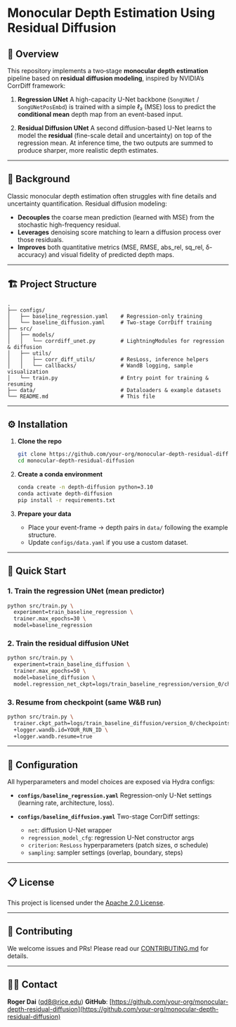 # Monocular Depth Estimation Using Residual Diffusion

## 🚀 Overview

This repository implements a two‐stage **monocular depth estimation** pipeline based on **residual diffusion modeling**, inspired by NVIDIA’s CorrDiff framework:

1. **Regression UNet**
   A high-capacity U-Net backbone (`SongUNet` / `SongUNetPosEmbd`) is trained with a simple ℓ₂ (MSE) loss to predict the **conditional mean** depth map from an event-based input.

2. **Residual Diffusion UNet**
   A second diffusion-based U-Net learns to model the **residual** (fine-scale detail and uncertainty) on top of the regression mean. At inference time, the two outputs are summed to produce sharper, more realistic depth estimates.

---

## 📖 Background

Classic monocular depth estimation often struggles with fine details and uncertainty quantification. Residual diffusion modeling:

* **Decouples** the coarse mean prediction (learned with MSE) from the stochastic high-frequency residual.
* **Leverages** denoising score matching to learn a diffusion process over those residuals.
* **Improves** both quantitative metrics (MSE, RMSE, abs\_rel, sq\_rel, δ-accuracy) and visual fidelity of predicted depth maps.

---

## 🏗️ Project Structure

```text
.
├── configs/
│   ├── baseline_regression.yaml    # Regression-only training
│   └── baseline_diffusion.yaml     # Two-stage CorrDiff training
├── src/
│   ├── models/
│   │   └── corrdiff_unet.py        # LightningModules for regression & diffusion
│   ├── utils/
│   │   ├── corr_diff_utils/        # ResLoss, inference helpers
│   │   └── callbacks/              # WandB logging, sample visualization
│   └── train.py                    # Entry point for training & resuming
├── data/                           # Dataloaders & example datasets
└── README.md                       # This file
```

---

## ⚙️ Installation

1. **Clone the repo**

   ```bash
   git clone https://github.com/your-org/monocular-depth-residual-diffusion.git
   cd monocular-depth-residual-diffusion
   ```

2. **Create a conda environment**

   ```bash
   conda create -n depth-diffusion python=3.10
   conda activate depth-diffusion
   pip install -r requirements.txt
   ```

3. **Prepare your data**

   * Place your event-frame → depth pairs in `data/` following the example structure.
   * Update `configs/data.yaml` if you use a custom dataset.

---

## 🚄 Quick Start

### 1. Train the regression UNet (mean predictor)

```bash
python src/train.py \
  experiment=train_baseline_regression \
  trainer.max_epochs=30 \
  model=baseline_regression
```

### 2. Train the residual diffusion UNet

```bash
python src/train.py \
  experiment=train_baseline_diffusion \
  trainer.max_epochs=50 \
  model=baseline_diffusion \
  model.regression_net_ckpt=logs/train_baseline_regression/version_0/checkpoints/last.ckpt
```

### 3. Resume from checkpoint (same W\&B run)

```bash
python src/train.py \
  trainer.ckpt_path=logs/train_baseline_diffusion/version_0/checkpoints/last.ckpt \
  +logger.wandb.id=YOUR_RUN_ID \
  +logger.wandb.resume=true
```

---

## 🔧 Configuration

All hyperparameters and model choices are exposed via Hydra configs:

* **`configs/baseline_regression.yaml`**
  Regression-only U-Net settings (learning rate, architecture, loss).

* **`configs/baseline_diffusion.yaml`**
  Two-stage CorrDiff settings:

  * `net`: diffusion U-Net wrapper
  * `regression_model_cfg`: regression U-Net constructor args
  * `criterion`: `ResLoss` hyperparameters (patch sizes, σ schedule)
  * `sampling`: sampler settings (overlap, boundary, steps)

---

## 📋 License

This project is licensed under the [Apache 2.0 License](LICENSE).

---

## 🤝 Contributing

We welcome issues and PRs! Please read our [CONTRIBUTING.md](CONTRIBUTING.md) for details.

---

## 🧑‍💻 Contact

**Roger Dai** ([qd8@rice.edu](mailto:qd8@rice.edu))
**GitHub**: [https://github.com/your-org/monocular-depth-residual-diffusion](https://github.com/your-org/monocular-depth-residual-diffusion)
